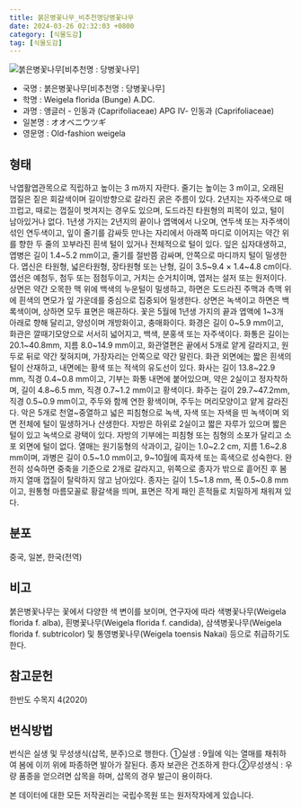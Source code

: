 ```yaml
---
title: 붉은병꽃나무_비추천명당병꽃나무
date: 2024-03-26 02:32:03 +0800
category: [식물도감]
tag: [식물도감]
---
```




![붉은병꽃나무[비추천명 : 당병꽃나무]](/fileUpload/plants/basic/Caprifoliaceae/Weigela/16230/16230_2020_1_th2.JPG)
- 국명 : 붉은병꽃나무[비추천명 : 당병꽃나무]
- 학명 : Weigela florida (Bunge) A.DC.
- 과명 : 앵글러 - 인동과 (Caprifoliaceae) APG Ⅳ- 인동과 (Caprifoliaceae)
- 일본명 : オオベニウツギ
- 영문명 : Old-fashion weigela


## 형태
낙엽활엽관목으로 직립하고 높이는 3 m까지 자란다. 줄기는 높이는 3 m이고, 오래된 껍질은 짙은 회갈색이며 길이방향으로 갈라진 굵은 주름이 있다. 2년지는 자주색으로 매끄럽고, 때로는 껍질이 벗겨지는 경우도 있으며, 도드라진 타원형의 피목이 있고, 털이 남아있거나 없다. 1년생 가지는 2년지의 끝이나 엽액에서 나오며, 연두색 또는 자주색이 섞인 연두색이고, 잎이 줄기를 감싸듯 만나는 자리에서 아래쪽 마디로 이어지는 약간 위를 향한 두 줄의 꼬부라진 흰색 털이 있거나 전체적으로 털이 있다. 잎은 십자대생하고, 엽병은 길이 1.4~5.2 mm이고, 줄기를 절반쯤 감싸며, 안쪽으로 마디까지 털이 밀생한다. 엽신은 타원형, 넓은타원형, 장타원형 또는 난형, 길이 3.5~9.4 × 1.4~4.8 cm이다. 엽선은 예첨두, 첨두 또는 점첨두이고, 거치는 순거치이며, 엽저는 설저 또는 원저이다. 상면은 약간 오목한 맥 위에 백색의 누운털이 밀생하고, 하면은 도드라진 주맥과 측맥 위에 흰색의 면모가 잎 가운데를 중심으로 집중되어 밀생한다. 상면은 녹색이고 하면은 백록색이며, 상하면 모두 표면은 매끈하다. 꽃은 5월에 1년생 가지의 끝과 엽액에 1~3개 아래로 향해 달리고, 양성이며 개방화이고, 충매화이다. 화경은 길이 0~5.9 mm이고, 화관은 깔때기모양으로 서서히 넓어지고, 백색, 분홍색 또는 자주색이다. 화통은 길이는 20.1~40.8mm, 지름 8.0~14.9 mm이고, 화관열편은 끝에서 5개로 얕게 갈라지고, 원두로 뒤로 약간 젖혀지며, 가장자리는 안쪽으로 약간 말린다. 화관 외면에는 짧은 흰색의 털이 산재하고, 내면에는 황색 또는 적색의 유도선이 있다. 화사는 길이 13.8~22.9 mm, 직경 0.4~0.8 mm이고, 기부는 화통 내면에 붙어있으며, 약은 2실이고 정자착하며, 길이 4.8~6.5 mm, 직경 0.7~1.2 mm이고 황색이다. 화주는 길이 29.7~47.2mm, 직경 0.5~0.9 mm이고, 주두와 함께 연한 황색이며, 주두는 머리모양이고 얕게 갈라진다. 악은 5개로 천열~중열하고 넓은 피침형으로 녹색, 자색 또는 자색을 띤 녹색이며 외면 전체에 털이 밀생하거나 산생한다. 자방은 하위로 2실이고 짧은 자루가 있으며 짧은 털이 있고 녹색으로 광택이 있다. 자방의 기부에는 피침형 또는 침형의 소포가 달리고 소포 외면에 털이 없다. 열매는 원기둥형의 삭과이고, 길이는 1.0~2.2 cm, 지름 1.6~2.8 mm이며, 과병은 길이 0.5~1.0 mm이고, 9~10월에 흑자색 또는 흑색으로 성숙한다. 완전히 성숙하면 중축을 기준으로 2개로 갈라지고, 위쪽으로 종자가 밖으로 흩어진 후 봄까지 열매 껍질이 탈락하지 않고 남아있다. 종자는 길이 1.5~1.8 mm, 폭 0.5~0.8 mm이고, 원통형 마름모꼴로 황갈색을 띄며, 표면은 작게 패인 흔적들로 치밀하게 채워져 있다.
## 분포
중국, 일본, 한국(전역)
## 비고
붉은병꽃나무는 꽃에서 다양한 색 변이를 보이며, 연구자에 따라 색병꽃나무(Weigela florida f. alba), 흰병꽃나무(Weigela florida f. candida), 삼색병꽃나무(Weigela florida f. subtricolor) 및 통영병꽃나무(Weigela toensis Nakai) 등으로 취급하기도 한다.
## 참고문헌
한반도 수목지 4(2020)
## 번식방법
번식은 실생 및 무성생식(삽목, 분주)으로 행한다. ①실생 : 9월에 익는 열매를 채취하여 봄에 이끼 위에 파종하면 발아가 잘된다. 종자 보관은 건조하게 한다.②무성생식 : 우량 품종을 얻으려면 삽목을 하며, 삽목의 경우 발근이 용이하다.






본 데이터에 대한 모든 저작권리는 국립수목원 또는 원저작자에게 있습니다.
